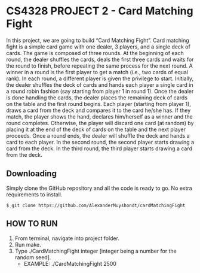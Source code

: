 # CS4328 PROJECT 2 - Card Matching Fight
In this project, we are going to build “Card Matching Fight”. Card matching fight is a simple card game with one dealer,
3 players, and a single deck of cards. The game is composed of three rounds. At the beginning of each round, the dealer
shuffles the cards, deals the first three cards and waits for the round to finish, before repeating the same process for
the next round. A winner in a round is the first player to get a match (i.e., two cards of equal rank). In each round, a
different player is given the privilege to start.
Initially, the dealer shuffles the deck of cards and hands each player a single card in a round robin fashion (say starting
from player 1 in round 1). Once the dealer is done handling the cards, the dealer places the remaining deck of cards on the
table and the first round begins. Each player (starting from player 1), draws a card from the deck and compares it to the 
card he/she has. If they match, the player shows the hand, declares him/herself as a winner and the round completes.
Otherwise, the player will discard one card (at random) by placing it at the end of the deck of cards on the table and the
next player proceeds. Once a round ends, the dealer will shuffle the deck and hands a card to each player. In the second
round, the second player starts drawing a card from the deck. In the third round, the third player starts drawing a card
from the deck.

## Downloading
Simply clone the GitHub repository and all the code is ready to go. No extra requirements to install.

`$ git clone https://github.com/AlexanderMuyshondt/cardMatchingFight`

## HOW TO RUN
1. From terminal, navigate into project folder.
2. Run make.
3. Type ./CardMatchingFight integer [integer being a number for the random seed].
	- EXAMPLE: ./CardMatchingFight 2500
